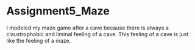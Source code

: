 # Assignment5_Maze
I modeled my maze game after a cave because there is always a claustrophobic and liminal feeling of a cave. This feeling of a cave is just like the feeling of a maze.
